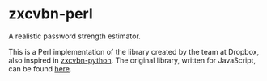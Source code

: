 zxcvbn-perl
==========

A realistic password strength estimator.

This is a Perl implementation of the library created by the team at Dropbox,
also inspired in [zxcvbn-python](https://github.com/dwolfhub/zxcvbn-python).
The original library, written for JavaScript, can be found
[here](https://github.com/dropbox/zxcvbn).

